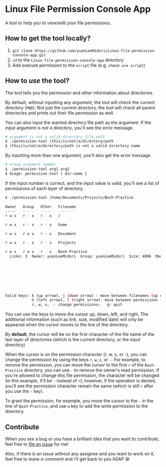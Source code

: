 # Linux File Permission Console App

A tool to help you to view/edit your file permissions.

## How to get the tool locally?

1. `git clone https://github.com/yuanLeeMidori/Linux-file-permission-console-app.git`
2. `cd` to the `Linux-file-permission-console-app` directory
3.  Add execute permission to the `script` file (e.g. `chmod u+e script`)

## How to *use* the tool?

The tool tells you the permission and other information about directories.

By default, without inputting any argument, the tool will check the current directory (`PWD`). Not just the current directory, the tool will check all parent directories and prints out their file permission as well.

You can also input the wanted directory file path as the argument. If the input argument is *not a directory*, you'll see the error message.

```bash
# argument is not a valid directory file path
$ ./permission-tool /this/is/not/a/directory/path
$ /this/is/not/a/directory/path is not a valid directory name
```

By inputting more than one argument, you'll also get the error message.

```bash
# wrong argument number
$ ./permission-tool arg1 arg2
$ Usage: permission-tool [ dir-name ]   
```

If the input number is correct, and the input value is valid, you'll see a list of permissions of each layer of directory.

```bash
$ ./permission-tool /home/Documents/Projects/Bash-Practice
                
Owner   Group   Other   Filename
-----   -----   -----   --------
r w x   r - x   r - x   /

r w x   r - x   r - x   home

r w x   r w x   r - x   Document

r w x   r - x   r - x   Projects

r w x   r w x   r - x   Bash-Practice
  Links: 3  Owner: yuanLeeMidori  Group: yuanLeeMidori  Size: 4096  Modified: May 16 21:16








Valid keys: k (up arrow), j (down arrow) : move between filenames (up or down)
            h (left arrow), l (right arrow): move between permissions (left or right)
            r, w, x, -: change permissions;   q: quit
```

You can use the keys to move the cursor up, down, left, and right. The additional information (such as link, size, modified date) will only be appeared when the cursor moves to the line of the directory.

By **default**, the cursor will be on the first character of the file name of the last layer of directories (which is the current directory, or the input directory)

When the cursor is on the permission character (r, w, x, or -), you can change the permission by using the keys `r`, `w`, `x`, or `-`. For example, to remove the permission, you can move the cursor to the first `r` of the `Bash-Practice` directory, you can use `-` to remove the owner's read permission. If you're allowed to change this file permission, the character will be changed (in this example, it'll be `-` instead of `r`); however, if the operation is denied, you'll see the permission character remain the same (which is still `r` after you use the `-` key).

To grant the permission, for example, you move the cursor to the `-` in the line of `Bash-Practice`, and use `w` key to add the write permission to the directory.

## Contribute

When you see a bug or you have a brilliant idea that you want to contribute, feel free to [file an issue](https://github.com/yuanLeeMidori/Linux-file-permission-console-app/issues/new) for me! 

Also, if there is an issue without any assignee and you want to work on it, feel free to *leave a comment* and I'll get back to you ASAP :satisfied:
